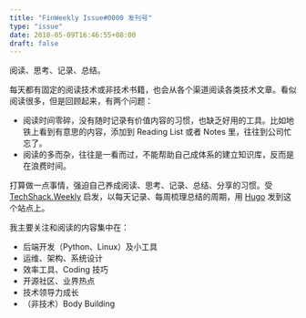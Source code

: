 ```yaml
---
title: "FinWeekly Issue#0000 发刊号"
type: "issue"
date: 2018-05-09T16:46:55+08:00
draft: false
---
```


阅读、思考、记录、总结。

<!--more-->

每天都有固定的阅读技术或非技术书籍，也会从各个渠道阅读各类技术文章。看似阅读很多，但是回顾起来，有两个问题：

- 阅读时间零碎，没有随时记录有价值内容的习惯，也缺乏好用的工具。比如地铁上看到有意思的内容，添加到 Reading List 或者 Notes 里，往往到公司忙忘了。
- 阅读的多而杂，往往是一看而过，不能帮助自己成体系的建立知识库，反而是在浪费时间。

打算做一点事情，强迫自己养成阅读、思考、记录、总结、分享的习惯。受 [TechShack.Weekly](https://www.soasme.com/techshack.weekly/) 启发，以每天记录、每周梳理总结的周期，用 [Hugo](https://gohugo.io/) 发到这个站点上。

我主要关注和阅读的内容集中在：

- 后端开发（Python、Linux）及小工具
- 运维、架构、系统设计
- 效率工具、Coding 技巧
- 开源社区、业界热点
- 技术领导力成长
- （非技术）Body Building


